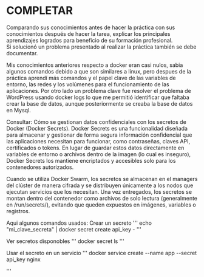# COMPLETAR  
Comparando sus conocimientos antes de hacer la práctica con sus conocimientos después de hacer la tarea, explicar los principales aprendizajes logrados para beneficio de su formación profesional.  
Si solucionó un problema presentado al realizar la práctica también se debe documentar.

Mis conocimientos anteriores respecto a docker eran casi nulos, sabia algunos comandos debido a que son similares a linux, pero despues de la práctica aprendí más comandos y el papel clave de las variables de entorno, las redes y los volúmenes para el funcionamiento de las aplicaciones. 
Por otro lado un problema clave fue resolver el problema de WordPress usando docker logs lo que me permitió identificar que faltaba crear la base de datos, aunque posteriormente se creaba la base de datos en Mysql.

Consultar: Cómo se gestionan datos confidenciales con los secretos de Docker (Docker Secrets).
Docker Secrets es una funcionalidad diseñada para almacenar y gestionar de forma segura información confidencial que las aplicaciones necesitan para funcionar, como contraseñas, claves API, certificados o tokens. En lugar de guardar estos datos directamente en variables de entorno o archivos dentro de la imagen (lo cual es inseguro), Docker Secrets los mantiene encriptados y accesibles solo para los contenedores autorizados.

Cuando se utiliza Docker Swarm, los secretos se almacenan en el managers del clúster de manera cifrada y se distribuyen únicamente a los nodos que ejecutan servicios que los necesitan. Una vez entregados, los secretos se montan dentro del contenedor como archivos de solo lectura (generalmente en /run/secrets/), evitando que queden expuestos en imágenes, variables o registros.

Aqui algunos comandos usados:
Crear un secreto 
'''
echo "mi_clave_secreta" | docker secret create api_key -
'''

Ver secretos disponobles 
'''
docker secret ls
'''

Usar el secreto en un servicio
'''
docker service create --name app --secret api_key nginx

'''

